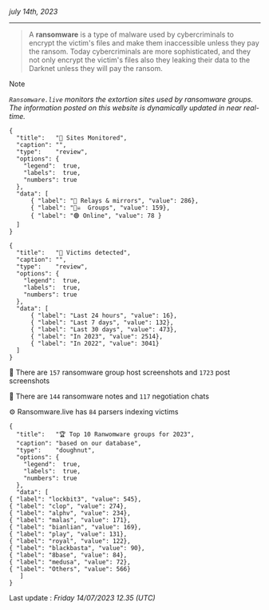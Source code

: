 _july 14th, 2023_

---

> A **ransomware** is a type of malware used by cybercriminals to encrypt the victim's files and make them inaccessible unless they pay the ransom. Today cybercriminals are more sophisticated, and they not only encrypt the victim's files also they leaking their data to the Darknet unless they will pay the ransom.


>[!NOTE]
>_`Ransomware.live` monitors the extortion sites used by ransomware groups. The information posted on this website is dynamically updated in near real-time._

```charty
{
  "title":   "🔎 Sites Monitored",
  "caption": "",
  "type":    "review",
  "options": {
    "legend":  true,
    "labels":  true,
    "numbers": true
  },
  "data": [
      { "label": "📡 Relays & mirrors", "value": 286},
      { "label": "🏴‍☠️  Groups", "value": 159},
      { "label": "🟢 Online", "value": 78 }
  ]
}
```
```charty
{
  "title":   "📆 Victims detected",
  "caption": "",
  "type":    "review",
  "options": {
    "legend":  true,
    "labels":  true,
    "numbers": true
  },
  "data": [
      { "label": "Last 24 hours", "value": 16},
      { "label": "Last 7 days", "value": 132},
      { "label": "Last 30 days", "value": 473},
      { "label": "In 2023", "value": 2514},
      { "label": "In 2022", "value": 3041}
  ]
}
```
📸 There are `157` ransomware group host screenshots and `1723` post screenshots

📝 There are `144` ransomware notes and `117` negotiation chats

⚙️ Ransomware.live has `84` parsers indexing victims
```charty
{
  "title":   "🏆 Top 10 Ranwomware groups for 2023",
  "caption": "based on our database",
  "type":    "doughnut",
  "options": {
    "legend":  true,
    "labels":  true,
    "numbers": true
  },
  "data": [
{ "label": "lockbit3", "value": 545},
{ "label": "clop", "value": 274},
{ "label": "alphv", "value": 234},
{ "label": "malas", "value": 171},
{ "label": "bianlian", "value": 169},
{ "label": "play", "value": 131},
{ "label": "royal", "value": 122},
{ "label": "blackbasta", "value": 90},
{ "label": "8base", "value": 84},
{ "label": "medusa", "value": 72},
{ "label": "Others", "value": 566}
   ]
}
```

Last update : _Friday 14/07/2023 12.35 (UTC)_

